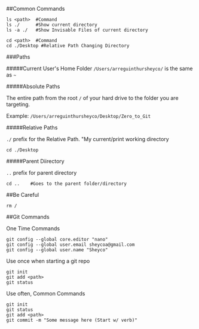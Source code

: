 ##Common Commands

```shell
ls <path>  #Command
ls ./      #Show current directory
ls -a ./   #Show Invisable Files of current directory
```

```shell
cd <path>  #Command
cd ./Desktop #Relative Path Changing Directory
```

###Paths

#####Current User's Home Folder
```/Users/arreguinthursheyco/``` is the same as ```~```

#####Absolute Paths

The entire path from the root ```/``` of your hard drive to the folder you are targeting.

Example: ```/Users/arreguinthursheyco/Desktop/Zero_to_Git```

#####Relative Paths

```./``` prefix for the Relative Path. "My current/print working directory

```shell
cd ./Desktop
```

#####Parent Diirectory

```..``` prefix for parent directory

```shell
cd ..    #Goes to the parent folder/directory
```

##Be Careful

```shell
rm /
```

##Git Commands

One Time Commands

```shell
git config --global core.editor "nano"
git config --global user.email sheycoa@gmail.com
git config --global user.name "Sheyco"
```
Use once when starting a git repo

```shell
git init
git add <path>
git status
```

Use often, Common Commands

```shell
git init
git status
git add <path>
git commit -m "Some message here (Start w/ verb)"
```
